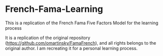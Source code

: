 # French-Fama-Learning
This is a replication of the French Fama Five Factors Model for the learning process

It is a replication of the original repository (https://github.com/omartinsky/FamaFrench), and all rights belongs to the original author. I am recreating it for a personal learning process.
